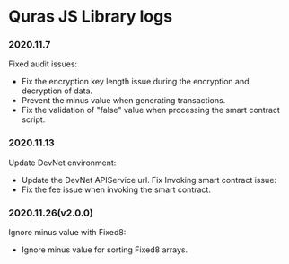 # Quras JS Library logs
### 2020.11.7
Fixed audit issues:
- Fix the encryption key length issue during the encryption and decryption of data.
- Prevent the minus value when generating transactions.
- Fix the validation of "false" value when processing the smart contract script.

### 2020.11.13
Update DevNet environment:
- Update the DevNet APIService url.
Fix Invoking smart contract issue:
- Fix the fee issue when invoking the smart contract.

### 2020.11.26(v2.0.0)
Ignore minus value with Fixed8:
- Ignore minus value for sorting Fixed8 arrays.